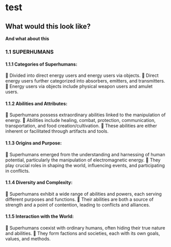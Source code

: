 # test
## What would this look like?

**And what about this**

### 1.1	SUPERHUMANS

#### 1.1.1	Categories of Superhumans:
	Divided into direct energy users and energy users via objects.
	Direct energy users further categorized into absorbers, emitters, and transmitters.
	Energy users via objects include physical weapon users and amulet users.

#### 1.1.2	Abilities and Attributes:
	Superhumans possess extraordinary abilities linked to the manipulation of energy.
	Abilities include healing, combat, protection, communication, transportation, and food creation/cultivation.
	These abilities are either inherent or facilitated through artifacts and tools.

#### 1.1.3	Origins and Purpose:
	Superhumans emerged from the understanding and harnessing of human potential, particularly the manipulation of electromagnetic energy.
	They play crucial roles in shaping the world, influencing events, and participating in conflicts.

#### 1.1.4	Diversity and Complexity:
	Superhumans exhibit a wide range of abilities and powers, each serving different purposes and functions.
	Their abilities are both a source of strength and a point of contention, leading to conflicts and alliances.

#### 1.1.5	Interaction with the World:
	Superhumans coexist with ordinary humans, often hiding their true nature and abilities.
	They form factions and societies, each with its own goals, values, and methods.
